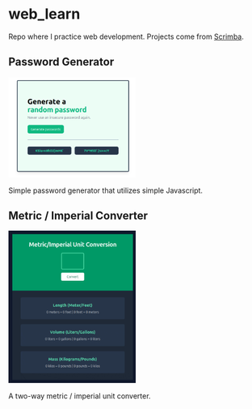 # web_learn

Repo where I practice web development. Projects come from [Scrimba](https://scrimba.com/the-frontend-developer-career-path-c0j).

## Password Generator

<img width="50%" alt="Password Generator Showcase" src="./assets/pw_gen.gif" />

Simple password generator that utilizes simple Javascript.

## Metric / Imperial Converter

<img width="50%" alt="Unit Converter Showcase" src="./assets/m-to-i_conv.gif" />

A two-way metric / imperial unit converter.
